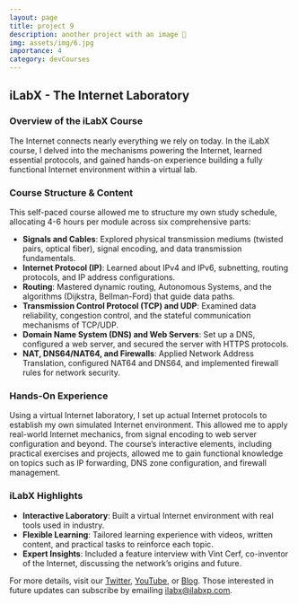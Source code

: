 ```yaml
---
layout: page
title: project 9
description: another project with an image 🎉
img: assets/img/6.jpg
importance: 4
category: devCourses
---
```


## iLabX - The Internet Laboratory  

### Overview of the iLabX Course

The Internet connects nearly everything we rely on today. In the iLabX course, I delved into the mechanisms powering the Internet, learned essential protocols, and gained hands-on experience building a fully functional Internet environment within a virtual lab.

### Course Structure & Content

This self-paced course allowed me to structure my own study schedule, allocating 4-6 hours per module across six comprehensive parts:

- **Signals and Cables**: Explored physical transmission mediums (twisted pairs, optical fiber), signal encoding, and data transmission fundamentals.
- **Internet Protocol (IP)**: Learned about IPv4 and IPv6, subnetting, routing protocols, and IP address configurations.
- **Routing**: Mastered dynamic routing, Autonomous Systems, and the algorithms (Dijkstra, Bellman-Ford) that guide data paths.
- **Transmission Control Protocol (TCP) and UDP**: Examined data reliability, congestion control, and the stateful communication mechanisms of TCP/UDP.
- **Domain Name System (DNS) and Web Servers**: Set up a DNS, configured a web server, and secured the server with HTTPS protocols.
- **NAT, DNS64/NAT64, and Firewalls**: Applied Network Address Translation, configured NAT64 and DNS64, and implemented firewall rules for network security.

### Hands-On Experience

Using a virtual Internet laboratory, I set up actual Internet protocols to establish my own simulated Internet environment. This allowed me to apply real-world Internet mechanics, from signal encoding to web server configuration and beyond. The course’s interactive elements, including practical exercises and projects, allowed me to gain functional knowledge on topics such as IP forwarding, DNS zone configuration, and firewall management.

### iLabX Highlights

- **Interactive Laboratory**: Built a virtual Internet environment with real tools used in industry.
- **Flexible Learning**: Tailored learning experience with videos, written content, and practical tasks to reinforce each topic.
- **Expert Insights**: Included a feature interview with Vint Cerf, co-inventor of the Internet, discussing the network’s origins and future.

For more details, visit our [Twitter](https://twitter.com/), [YouTube](https://youtube.com/), or [Blog](https://ilabx.blog). Those interested in future updates can subscribe by emailing [ilabx@ilabxp.com](mailto:ilabx@ilabxp.com).
